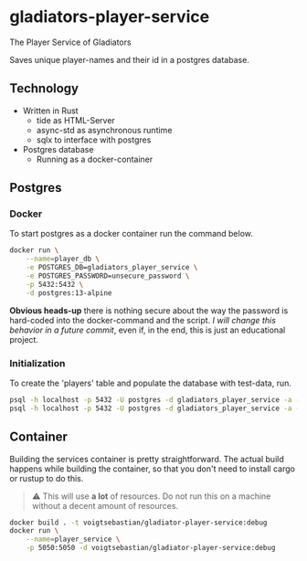 # gladiators-player-service
The Player Service of Gladiators

Saves unique player-names and their id in a postgres database.

## Technology
- Written in Rust
  - tide as HTML-Server
  - async-std as asynchronous runtime
  - sqlx to interface with postgres
- Postgres database
  - Running as a docker-container

## Postgres
### Docker
To start postgres as a docker container run the command below.
```sh
docker run \
    --name=player_db \
    -e POSTGRES_DB=gladiators_player_service \
    -e POSTGRES_PASSWORD=unsecure_password \
    -p 5432:5432 \
    -d postgres:13-alpine
```

**Obvious heads-up** there is nothing secure about the way the password is
hard-coded into the docker-command and the script.
*I will change this behavior in a future commit*, even if, in the end, this is
just an educational project.

### Initialization
To create the 'players' table and populate the database with test-data, run.
```sh
psql -h localhost -p 5432 -U postgres -d gladiators_player_service -a -f sql/up.sql
psql -h localhost -p 5432 -U postgres -d gladiators_player_service -a -f sql/example_data.sql
```

## Container
Building the services container is pretty straightforward.
The actual build happens while building the container, so that you don't
need to install cargo or rustup to do this.

> :warning: This will use **a lot** of resources. Do not run this on a machine
without a decent amount of resources.

```sh
docker build . -t voigtsebastian/gladiator-player-service:debug
docker run \
    --name=player_service \
    -p 5050:5050 -d voigtsebastian/gladiator-player-service:debug
```
